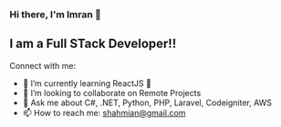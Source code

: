 ### Hi there, I'm Imran 👋

## I am a Full STack Developer!!

Connect with me:
- 🌱 I’m currently learning ReactJS 🤣
- 👯 I’m looking to collaborate on Remote Projects
- 💬 Ask me about C#, .NET, Python, PHP, Laravel, Codeigniter, AWS
- 📫 How to reach me: shahmian@gmail.com
